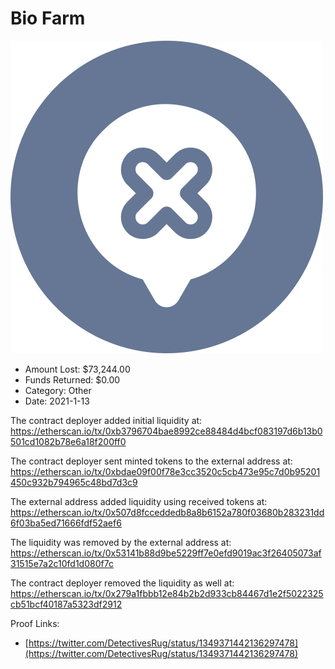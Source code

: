 # Bio Farm
![Bio Farm](/rektimages/Bio-Farm.png)
- Amount Lost: $73,244.00
- Funds Returned: $0.00
- Category: Other
- Date: 2021-1-13

The contract deployer added initial liquidity at:  
https://etherscan.io/tx/0xb3796704bae8992ce88484d4bcf083197d6b13b0501cd1082b78e6a18f200ff0  
  
The contract deployer sent minted tokens to the external address at:  
https://etherscan.io/tx/0xbdae09f00f78e3cc3520c5cb473e95c7d0b95201450c932b794965c48bd7d3c9  
  
The external address added liquidity using received tokens at:  
https://etherscan.io/tx/0x507d8fcceddedb8a8b6152a780f03680b283231dd6f03ba5ed71666fdf52aef6  
  
The liquidity was removed by the external address at:  
https://etherscan.io/tx/0x53141b88d9be5229ff7e0efd9019ac3f26405073af31515e7a2c10fd1d080f7c  
  
The contract deployer removed the liquidity as well at:  
https://etherscan.io/tx/0x279a1fbbb12e84b2b2d933cb84467d1e2f5022325cb51bcf40187a5323df2912


Proof Links:
- [https://twitter.com/DetectivesRug/status/1349371442136297478](https://twitter.com/DetectivesRug/status/1349371442136297478)


